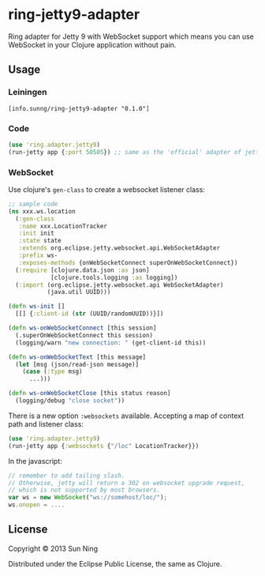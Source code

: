 # ring-jetty9-adapter

Ring adapter for Jetty 9 with WebSocket support which means you can use WebSocket in your Clojure application without pain.

## Usage

### Leiningen

`[info.sunng/ring-jetty9-adapter "0.1.0"]`

### Code
```clojure
(use 'ring.adapter.jetty9)
(run-jetty app {:port 50505}) ;; same as the 'official' adapter of jetty 7
```

### WebSocket

Use clojure's `gen-class` to create a websocket listener class:

```clojure
;; sample code
(ns xxx.ws.location
  (:gen-class
   :name xxx.LocationTracker
   :init init
   :state state
   :extends org.eclipse.jetty.websocket.api.WebSocketAdapter
   :prefix ws-
   :exposes-methods {onWebSocketConnect superOnWebSocketConnect})
  (:require [clojure.data.json :as json]
            [clojure.tools.logging :as logging])
  (:import (org.eclipse.jetty.websocket.api WebSocketAdapter)
           (java.util UUID)))

(defn ws-init []
  [[] {:client-id (str (UUID/randomUUID))}])

(defn ws-onWebSocketConnect [this session]
  (.superOnWebSocketConnect this session)
  (logging/warn "new connection: " (get-client-id this))

(defn ws-onWebSocketText [this message]
  (let [msg (json/read-json message)]
    (case (:type msg)
      ...)))

(defn ws-onWebSocketClose [this status reason]
  (logging/debug "close socket"))
```

There is a new option `:websockets` available. Accepting a map of context path and listener class:
```clojure
(use 'ring.adapter.jetty9)
(run-jetty app {:websockets {"/loc" LocationTracker}})
```

In the javascript:
```javascript
// remember to add tailing slash. 
// Otherwise, jetty will return a 302 on websocket upgrade request, 
// which is not supported by most browsers.
var ws = new WebSocket("ws://somehost/loc/"); 
ws.onopen = ....
```

## License

Copyright © 2013 Sun Ning

Distributed under the Eclipse Public License, the same as Clojure.
